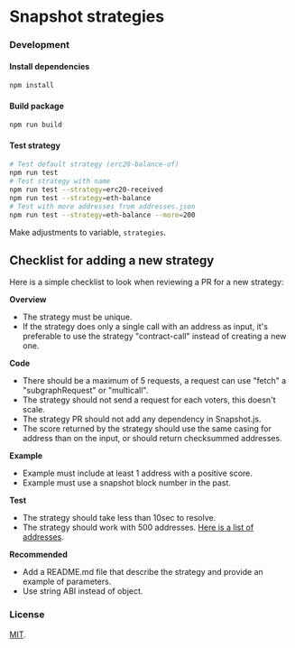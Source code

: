 # Snapshot strategies

### Development

#### Install dependencies
```bash
npm install
```

#### Build package
```bash
npm run build
```

#### Test strategy
```bash
# Test default strategy (erc20-balance-of)
npm run test
# Test strategy with name
npm run test --strategy=erc20-received
npm run test --strategy=eth-balance
# Test with more addresses from addresses.json
npm run test --strategy=eth-balance --more=200 
```

Make adjustments to variable, `strategies`.

## Checklist for adding a new strategy

Here is a simple checklist to look when reviewing a PR for a new strategy:

**Overview**
- The strategy must be unique.
- If the strategy does only a single call with an address as input, it's preferable to use the strategy "contract-call" instead of creating a new one.

**Code**
- There should be a maximum of 5 requests, a request can use "fetch" a "subgraphRequest" or "multicall".
- The strategy should not send a request for each voters, this doesn't scale.
- The strategy PR should not add any dependency in Snapshot.js.
- The score returned by the strategy should use the same casing for address than on the input, or should return checksummed addresses.

**Example**
- Example must include at least 1 address with a positive score.
- Example must use a snapshot block number in the past.

**Test**
- The strategy should take less than 10sec to resolve.
- The strategy should work with 500 addresses. [Here is a list of addresses](https://github.com/snapshot-labs/snapshot-strategies/blob/master/test/addresses.json).

**Recommended**
- Add a README.md file that describe the strategy and provide an example of parameters.
- Use string ABI instead of object.


### License
[MIT](LICENSE).
